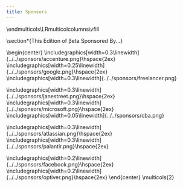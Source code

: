 ```yaml
---
title: Sponsors
---
```


\endmulticols\LRmulticolcolumns\vfill

\section*{This Edition of βeta Sponsored By...}

\begin{center}
\includegraphics[width=0.3\linewidth]{../../sponsors/accenture.png}\hspace{2ex}
\includegraphics[width=0.25\linewidth]{../../sponsors/google.png}\hspace{2ex}
\includegraphics[width=0.3\linewidth]{../../sponsors/freelancer.png}

\includegraphics[width=0.3\linewidth]{../../sponsors/janestreet.png}\hspace{2ex}
\includegraphics[width=0.3\linewidth]{../../sponsors/microsoft.png}\hspace{2ex}
\includegraphics[width=0.05\linewidth]{../../sponsors/cba.png}

\includegraphics[width=0.3\linewidth]{../../sponsors/atlassian.png}\hspace{2ex}
\includegraphics[width=0.3\linewidth]{../../sponsors/palantir.png}\hspace{2ex}

\includegraphics[width=0.2\linewidth]{../../sponsors/facebook.png}\hspace{2ex}
\includegraphics[width=0.2\linewidth]{../../sponsors/optiver.png}\hspace{2ex}
\end{center}
\multicols{2}
